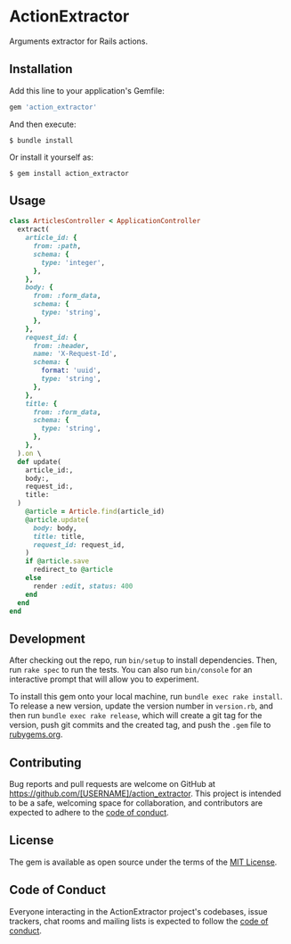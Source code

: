 # ActionExtractor

Arguments extractor for Rails actions.

## Installation

Add this line to your application's Gemfile:

```ruby
gem 'action_extractor'
```

And then execute:

    $ bundle install

Or install it yourself as:

    $ gem install action_extractor

## Usage

```ruby
class ArticlesController < ApplicationController
  extract(
    article_id: {
      from: :path,
      schema: {
        type: 'integer',
      },
    },
    body: {
      from: :form_data,
      schema: {
        type: 'string',
      },
    },
    request_id: {
      from: :header,
      name: 'X-Request-Id',
      schema: {
        format: 'uuid',
        type: 'string',
      },
    },
    title: {
      from: :form_data,
      schema: {
        type: 'string',
      },
    },
  ).on \
  def update(
    article_id:,
    body:,
    request_id:,
    title:
  )
    @article = Article.find(article_id)
    @article.update(
      body: body,
      title: title,
      request_id: request_id,
    )
    if @article.save
      redirect_to @article
    else
      render :edit, status: 400
    end
  end
end
```

## Development

After checking out the repo, run `bin/setup` to install dependencies. Then, run `rake spec` to run the tests. You can also run `bin/console` for an interactive prompt that will allow you to experiment.

To install this gem onto your local machine, run `bundle exec rake install`. To release a new version, update the version number in `version.rb`, and then run `bundle exec rake release`, which will create a git tag for the version, push git commits and the created tag, and push the `.gem` file to [rubygems.org](https://rubygems.org).

## Contributing

Bug reports and pull requests are welcome on GitHub at https://github.com/[USERNAME]/action_extractor. This project is intended to be a safe, welcoming space for collaboration, and contributors are expected to adhere to the [code of conduct](https://github.com/[USERNAME]/action_extractor/blob/master/CODE_OF_CONDUCT.md).

## License

The gem is available as open source under the terms of the [MIT License](https://opensource.org/licenses/MIT).

## Code of Conduct

Everyone interacting in the ActionExtractor project's codebases, issue trackers, chat rooms and mailing lists is expected to follow the [code of conduct](https://github.com/[USERNAME]/action_extractor/blob/master/CODE_OF_CONDUCT.md).
